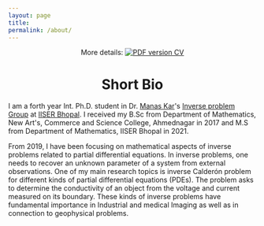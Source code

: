 ```yaml
---
layout: page
title: 
permalink: /about/
---
```


<p align="center">
    More details: 
    <a href="https://www.dropbox.com/s/mgwiep5aiesis9q/CV_Jingbo_Shang_20181125.pdf?dl=1">
        <img alt="PDF version CV" src="https://img.shields.io/badge/Curriculum Vitae-PDF-blue.svg">
    </a>
</p>


# <center>Short Bio</center>

I am a forth year Int. Ph.D. student in Dr. [Manas Kar](https://manasmkar.wixsite.com/math)'s [Inverse problem Group](https://manasmkar.wixsite.com/math/research-group) at [IISER Bhopal](https://www.iiserb.ac.in). I received my B.Sc from Department of Mathematics, New Art's, Commerce and Science College, Ahmednagar in 2017 and M.S from Department of Mathematics, IISER Bhopal in 2021.

From 2019, I have been focusing on mathematical aspects of inverse problems related to partial differential equations. In inverse problems, one needs to recover an unknown parameter of a system from external observations. One of my main research topics is inverse Calderón problem for different kinds of partial differential equations (PDEs). The problem asks to determine the conductivity of an object from the voltage and current measured on its boundary.
These kinds of inverse problems have fundamental importance in Industrial and medical Imaging as well as in connection to geophysical problems.
 
